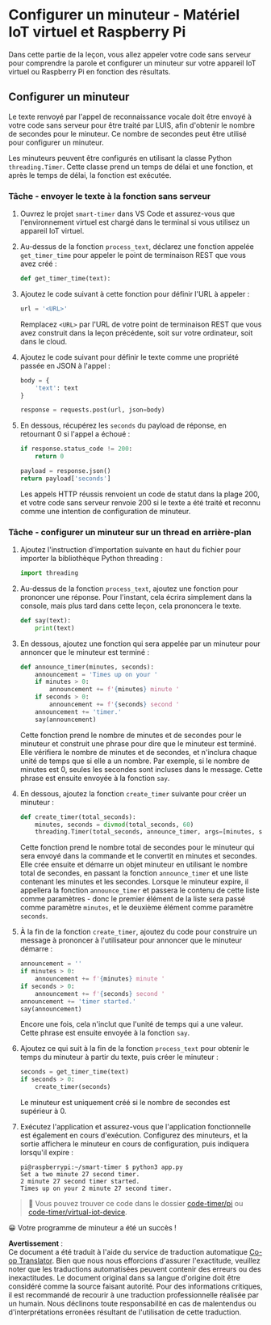<!--
CO_OP_TRANSLATOR_METADATA:
{
  "original_hash": "64ad4ddb4de81a18b7252e968f10b404",
  "translation_date": "2025-08-25T00:04:55+00:00",
  "source_file": "6-consumer/lessons/3-spoken-feedback/single-board-computer-set-timer.md",
  "language_code": "fr"
}
-->
# Configurer un minuteur - Matériel IoT virtuel et Raspberry Pi

Dans cette partie de la leçon, vous allez appeler votre code sans serveur pour comprendre la parole et configurer un minuteur sur votre appareil IoT virtuel ou Raspberry Pi en fonction des résultats.

## Configurer un minuteur

Le texte renvoyé par l'appel de reconnaissance vocale doit être envoyé à votre code sans serveur pour être traité par LUIS, afin d'obtenir le nombre de secondes pour le minuteur. Ce nombre de secondes peut être utilisé pour configurer un minuteur.

Les minuteurs peuvent être configurés en utilisant la classe Python `threading.Timer`. Cette classe prend un temps de délai et une fonction, et après le temps de délai, la fonction est exécutée.

### Tâche - envoyer le texte à la fonction sans serveur

1. Ouvrez le projet `smart-timer` dans VS Code et assurez-vous que l'environnement virtuel est chargé dans le terminal si vous utilisez un appareil IoT virtuel.

1. Au-dessus de la fonction `process_text`, déclarez une fonction appelée `get_timer_time` pour appeler le point de terminaison REST que vous avez créé :

    ```python
    def get_timer_time(text):
    ```

1. Ajoutez le code suivant à cette fonction pour définir l'URL à appeler :

    ```python
    url = '<URL>'
    ```

    Remplacez `<URL>` par l'URL de votre point de terminaison REST que vous avez construit dans la leçon précédente, soit sur votre ordinateur, soit dans le cloud.

1. Ajoutez le code suivant pour définir le texte comme une propriété passée en JSON à l'appel :

    ```python
    body = {
        'text': text
    }
    
    response = requests.post(url, json=body)
    ```

1. En dessous, récupérez les `seconds` du payload de réponse, en retournant 0 si l'appel a échoué :

    ```python
    if response.status_code != 200:
        return 0
    
    payload = response.json()
    return payload['seconds']
    ```

    Les appels HTTP réussis renvoient un code de statut dans la plage 200, et votre code sans serveur renvoie 200 si le texte a été traité et reconnu comme une intention de configuration de minuteur.

### Tâche - configurer un minuteur sur un thread en arrière-plan

1. Ajoutez l'instruction d'importation suivante en haut du fichier pour importer la bibliothèque Python threading :

    ```python
    import threading
    ```

1. Au-dessus de la fonction `process_text`, ajoutez une fonction pour prononcer une réponse. Pour l'instant, cela écrira simplement dans la console, mais plus tard dans cette leçon, cela prononcera le texte.

    ```python
    def say(text):
        print(text)
    ```

1. En dessous, ajoutez une fonction qui sera appelée par un minuteur pour annoncer que le minuteur est terminé :

    ```python
    def announce_timer(minutes, seconds):
        announcement = 'Times up on your '
        if minutes > 0:
            announcement += f'{minutes} minute '
        if seconds > 0:
            announcement += f'{seconds} second '
        announcement += 'timer.'
        say(announcement)
    ```

    Cette fonction prend le nombre de minutes et de secondes pour le minuteur et construit une phrase pour dire que le minuteur est terminé. Elle vérifiera le nombre de minutes et de secondes, et n'inclura chaque unité de temps que si elle a un nombre. Par exemple, si le nombre de minutes est 0, seules les secondes sont incluses dans le message. Cette phrase est ensuite envoyée à la fonction `say`.

1. En dessous, ajoutez la fonction `create_timer` suivante pour créer un minuteur :

    ```python
    def create_timer(total_seconds):
        minutes, seconds = divmod(total_seconds, 60)
        threading.Timer(total_seconds, announce_timer, args=[minutes, seconds]).start()
    ```

    Cette fonction prend le nombre total de secondes pour le minuteur qui sera envoyé dans la commande et le convertit en minutes et secondes. Elle crée ensuite et démarre un objet minuteur en utilisant le nombre total de secondes, en passant la fonction `announce_timer` et une liste contenant les minutes et les secondes. Lorsque le minuteur expire, il appellera la fonction `announce_timer` et passera le contenu de cette liste comme paramètres - donc le premier élément de la liste sera passé comme paramètre `minutes`, et le deuxième élément comme paramètre `seconds`.

1. À la fin de la fonction `create_timer`, ajoutez du code pour construire un message à prononcer à l'utilisateur pour annoncer que le minuteur démarre :

    ```python
    announcement = ''
    if minutes > 0:
        announcement += f'{minutes} minute '
    if seconds > 0:
        announcement += f'{seconds} second '    
    announcement += 'timer started.'
    say(announcement)
    ```

    Encore une fois, cela n'inclut que l'unité de temps qui a une valeur. Cette phrase est ensuite envoyée à la fonction `say`.

1. Ajoutez ce qui suit à la fin de la fonction `process_text` pour obtenir le temps du minuteur à partir du texte, puis créer le minuteur :

    ```python
    seconds = get_timer_time(text)
    if seconds > 0:
        create_timer(seconds)
    ```

    Le minuteur est uniquement créé si le nombre de secondes est supérieur à 0.

1. Exécutez l'application et assurez-vous que l'application fonctionnelle est également en cours d'exécution. Configurez des minuteurs, et la sortie affichera le minuteur en cours de configuration, puis indiquera lorsqu'il expire :

    ```output
    pi@raspberrypi:~/smart-timer $ python3 app.py 
    Set a two minute 27 second timer.
    2 minute 27 second timer started.
    Times up on your 2 minute 27 second timer.
    ```

> 💁 Vous pouvez trouver ce code dans le dossier [code-timer/pi](../../../../../6-consumer/lessons/3-spoken-feedback/code-timer/pi) ou [code-timer/virtual-iot-device](../../../../../6-consumer/lessons/3-spoken-feedback/code-timer/virtual-iot-device).

😀 Votre programme de minuteur a été un succès !

**Avertissement** :  
Ce document a été traduit à l'aide du service de traduction automatique [Co-op Translator](https://github.com/Azure/co-op-translator). Bien que nous nous efforcions d'assurer l'exactitude, veuillez noter que les traductions automatisées peuvent contenir des erreurs ou des inexactitudes. Le document original dans sa langue d'origine doit être considéré comme la source faisant autorité. Pour des informations critiques, il est recommandé de recourir à une traduction professionnelle réalisée par un humain. Nous déclinons toute responsabilité en cas de malentendus ou d'interprétations erronées résultant de l'utilisation de cette traduction.
